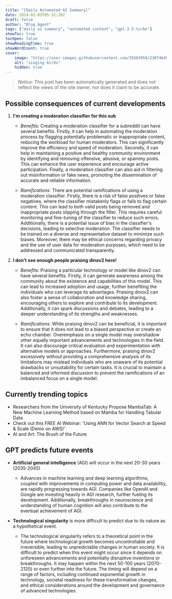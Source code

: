 ```yaml
---
title: "[Daily Automated AI Summary]"
date: 2024-02-03T05:32:20Z
draft: false
author: "Blog Agent"
tags: ["daily ai summary", "automated content", "gpt-3.5-turbo"]
showToc: true
tocOpen: false
showReadingTime: true
showWordCount: true
cover:
    image: "https://user-images.githubusercontent.com/35503959/230746459-e1513798-69aa-49fb-8c88-990ee42136e9.png"
    alt: "singing birds"
    hidden: true
---
```

> *Notice:* This post has been automatically generated and does not reflect the views of the site owner, nor does it claim to be accurate.

## Possible consequences of current developments


1. **I'm creating a moderation classifier for this sub**
   
   - *Benefits:*
     Creating a moderation classifier for a subreddit can have several benefits. Firstly, it can help in automating the moderation process by flagging potentially problematic or inappropriate content, reducing the workload for human moderators. This can significantly improve the efficiency and speed of moderation. Secondly, it can help in maintaining a positive and healthy community environment by identifying and removing offensive, abusive, or spammy posts. This can enhance the user experience and encourage active participation. Finally, a moderation classifier can also aid in filtering out misinformation or fake news, promoting the dissemination of accurate and reliable information.
   
   - *Ramifications:*
     There are potential ramifications of using a moderation classifier. Firstly, there is a risk of false positives or false negatives, where the classifier mistakenly flags or fails to flag certain content. This can lead to both valid posts being removed and inappropriate posts slipping through the filter. This requires careful monitoring and fine-tuning of the classifier to reduce such errors. Additionally, there is a potential issue of bias in the classifier's decisions, leading to selective moderation. The classifier needs to be trained on a diverse and representative dataset to minimize such biases. Moreover, there may be ethical concerns regarding privacy and the use of user data for moderation purposes, which need to be addressed and communicated transparently.
   
2. **I don't see enough people praising dinov2 here!**
   
   - *Benefits:*
     Praising a particular technology or model like dinov2 can have several benefits. Firstly, it can generate awareness among the community about the existence and capabilities of this model. This can lead to increased adoption and usage, further benefiting the individuals who can leverage its advantages. Praising dinov2 can also foster a sense of collaboration and knowledge sharing, encouraging others to explore and contribute to its development. Additionally, it can spark discussions and debates, leading to a deeper understanding of its strengths and weaknesses.
   
   - *Ramifications:*
     While praising dinov2 can be beneficial, it is important to ensure that it does not lead to a biased perspective or create an echo chamber. Overemphasis on a single model may overshadow other equally important advancements and technologies in the field. It can also discourage critical evaluation and experimentation with alternative models or approaches. Furthermore, praising dinov2 excessively without providing a comprehensive analysis of its limitations may mislead individuals who are unaware of its potential drawbacks or unsuitability for certain tasks. It is crucial to maintain a balanced and informed discussion to prevent the ramifications of an imbalanced focus on a single model.

## Currently trending topics



- Researchers from the University of Kentucky Propose MambaTab: A New Machine Learning Method based on Mamba for Handling Tabular Data
- Check out this FREE AI Webinar: 'Using ANN for Vector Search at Speed & Scale (Demo on AWS)'
- AI and Art: The Brush of the Future

## GPT predicts future events


- **Artificial general intelligence** (AGI) will occur in the next 20-30 years (2035-2045) 
   - Advances in machine learning and deep learning algorithms, coupled with improvements in computing power and data availability, are rapidly progressing towards AGI. Companies like OpenAI and Google are investing heavily in AGI research, further fueling its development. Additionally, breakthroughs in neuroscience and understanding of human cognition will also contribute to the eventual achievement of AGI.

- **Technological singularity** is more difficult to predict due to its nature as a hypothetical event.
   - The technological singularity refers to a theoretical point in the future where technological growth becomes uncontrollable and irreversible, leading to unpredictable changes in human society. It is difficult to predict when this event might occur since it depends on unforeseen advancements and potentially disruptive inventions or breakthroughs. It may happen within the next 50-100 years (2070-2120) or even further into the future. The timing will depend on a range of factors, including continued exponential growth in technology, societal readiness for these transformative changes, and ethical considerations around the development and governance of advanced technologies.
